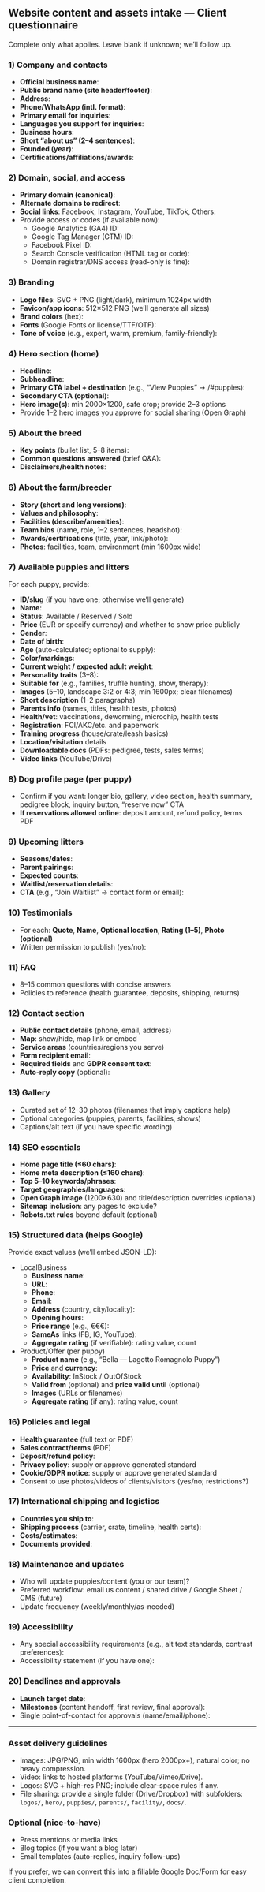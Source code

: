 ## Website content and assets intake — Client questionnaire

Complete only what applies. Leave blank if unknown; we’ll follow up.

### 1) Company and contacts
- **Official business name**:
- **Public brand name (site header/footer)**:
- **Address**:
- **Phone/WhatsApp (intl. format)**:
- **Primary email for inquiries**:
- **Languages you support for inquiries**:
- **Business hours**:
- **Short “about us” (2–4 sentences)**:
- **Founded (year)**:
- **Certifications/affiliations/awards**:

### 2) Domain, social, and access
- **Primary domain (canonical)**:
- **Alternate domains to redirect**:
- **Social links**: Facebook, Instagram, YouTube, TikTok, Others:
- Provide access or codes (if available now):
  - Google Analytics (GA4) ID:
  - Google Tag Manager (GTM) ID:
  - Facebook Pixel ID:
  - Search Console verification (HTML tag or code):
  - Domain registrar/DNS access (read-only is fine):

### 3) Branding
- **Logo files**: SVG + PNG (light/dark), minimum 1024px width
- **Favicon/app icons**: 512×512 PNG (we’ll generate all sizes)
- **Brand colors** (hex):
- **Fonts** (Google Fonts or license/TTF/OTF):
- **Tone of voice** (e.g., expert, warm, premium, family-friendly):

### 4) Hero section (home)
- **Headline**:
- **Subheadline**:
- **Primary CTA label + destination** (e.g., “View Puppies” → /#puppies):
- **Secondary CTA (optional)**:
- **Hero image(s)**: min 2000×1200, safe crop; provide 2–3 options
- Provide 1–2 hero images you approve for social sharing (Open Graph)

### 5) About the breed
- **Key points** (bullet list, 5–8 items):
- **Common questions answered** (brief Q&A):
- **Disclaimers/health notes**:

### 6) About the farm/breeder
- **Story (short and long versions)**:
- **Values and philosophy**:
- **Facilities (describe/amenities)**:
- **Team bios** (name, role, 1–2 sentences, headshot):
- **Awards/certifications** (title, year, link/photo):
- **Photos**: facilities, team, environment (min 1600px wide)

### 7) Available puppies and litters
For each puppy, provide:
- **ID/slug** (if you have one; otherwise we’ll generate)
- **Name**:
- **Status**: Available / Reserved / Sold
- **Price** (EUR or specify currency) and whether to show price publicly
- **Gender**:
- **Date of birth**:
- **Age** (auto-calculated; optional to supply):
- **Color/markings**:
- **Current weight / expected adult weight**:
- **Personality traits** (3–8):
- **Suitable for** (e.g., families, truffle hunting, show, therapy):
- **Images** (5–10, landscape 3:2 or 4:3; min 1600px; clear filenames)
- **Short description** (1–2 paragraphs)
- **Parents info** (names, titles, health tests, photos)
- **Health/vet**: vaccinations, deworming, microchip, health tests
- **Registration**: FCI/AKC/etc. and paperwork
- **Training progress** (house/crate/leash basics)
- **Location/visitation** details
- **Downloadable docs** (PDFs: pedigree, tests, sales terms)
- **Video links** (YouTube/Drive)

### 8) Dog profile page (per puppy)
- Confirm if you want: longer bio, gallery, video section, health summary, pedigree block, inquiry button, “reserve now” CTA
- **If reservations allowed online**: deposit amount, refund policy, terms PDF

### 9) Upcoming litters
- **Seasons/dates**:
- **Parent pairings**:
- **Expected counts**:
- **Waitlist/reservation details**:
- **CTA** (e.g., “Join Waitlist” → contact form or email):

### 10) Testimonials
- For each: **Quote**, **Name**, **Optional location**, **Rating (1–5)**, **Photo (optional)**
- Written permission to publish (yes/no):

### 11) FAQ
- 8–15 common questions with concise answers
- Policies to reference (health guarantee, deposits, shipping, returns)

### 12) Contact section
- **Public contact details** (phone, email, address)
- **Map**: show/hide, map link or embed
- **Service areas** (countries/regions you serve)
- **Form recipient email**:
- **Required fields** and **GDPR consent text**:
- **Auto-reply copy** (optional):

### 13) Gallery
- Curated set of 12–30 photos (filenames that imply captions help)
- Optional categories (puppies, parents, facilities, shows)
- Captions/alt text (if you have specific wording)

### 14) SEO essentials
- **Home page title (≤60 chars)**:
- **Home meta description (≤160 chars)**:
- **Top 5–10 keywords/phrases**:
- **Target geographies/languages**:
- **Open Graph image** (1200×630) and title/description overrides (optional)
- **Sitemap inclusion**: any pages to exclude?
- **Robots.txt rules** beyond default (optional)

### 15) Structured data (helps Google)
Provide exact values (we’ll embed JSON-LD):
- LocalBusiness
  - **Business name**:
  - **URL**:
  - **Phone**:
  - **Email**:
  - **Address** (country, city/locality):
  - **Opening hours**:
  - **Price range** (e.g., €€€):
  - **SameAs** links (FB, IG, YouTube):
  - **Aggregate rating** (if verifiable): rating value, count
- Product/Offer (per puppy)
  - **Product name** (e.g., “Bella — Lagotto Romagnolo Puppy”)
  - **Price** and **currency**:
  - **Availability**: InStock / OutOfStock
  - **Valid from** (optional) and **price valid until** (optional)
  - **Images** (URLs or filenames)
  - **Aggregate rating** (if any): rating value, count

### 16) Policies and legal
- **Health guarantee** (full text or PDF)
- **Sales contract/terms** (PDF)
- **Deposit/refund policy**:
- **Privacy policy**: supply or approve generated standard
- **Cookie/GDPR notice**: supply or approve generated standard
- Consent to use photos/videos of clients/visitors (yes/no; restrictions?)

### 17) International shipping and logistics
- **Countries you ship to**:
- **Shipping process** (carrier, crate, timeline, health certs):
- **Costs/estimates**:
- **Documents provided**:

### 18) Maintenance and updates
- Who will update puppies/content (you or our team)?
- Preferred workflow: email us content / shared drive / Google Sheet / CMS (future)
- Update frequency (weekly/monthly/as-needed)

### 19) Accessibility
- Any special accessibility requirements (e.g., alt text standards, contrast preferences):
- Accessibility statement (if you have one):

### 20) Deadlines and approvals
- **Launch target date**:
- **Milestones** (content handoff, first review, final approval):
- Single point-of-contact for approvals (name/email/phone):

---

### Asset delivery guidelines
- Images: JPG/PNG, min width 1600px (hero 2000px+), natural color; no heavy compression.
- Video: links to hosted platforms (YouTube/Vimeo/Drive).
- Logos: SVG + high-res PNG; include clear-space rules if any.
- File sharing: provide a single folder (Drive/Dropbox) with subfolders: `logos/`, `hero/`, `puppies/`, `parents/`, `facility/`, `docs/`.

### Optional (nice-to-have)
- Press mentions or media links
- Blog topics (if you want a blog later)
- Email templates (auto-replies, inquiry follow-ups)

If you prefer, we can convert this into a fillable Google Doc/Form for easy client completion.


